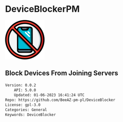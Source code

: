 # DeviceBlockerPM
<img src="https://raw.githubusercontent.com/BeeAZ-pm-pl/DeviceBlocker/64dc99ffa8f1f11c71e56f34e819431258283a06/icon.png" width="128" height="128" />

## Block Devices From Joining Servers
```properties
Version: 0.0.2
    API: 5.0.0
    Updated: 01-06-2023 16:41:24 UTC
Repo: https://github.com/BeeAZ-pm-pl/DeviceBlocker
License: gpl-3.0
Categories: General
Keywords: DeviceBlocker
```
